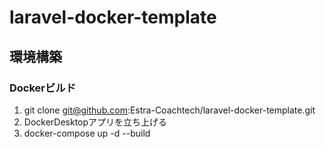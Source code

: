 # laravel-docker-template

## 環境構築

### Dockerビルド
1. git clone git@github.com:Estra-Coachtech/laravel-docker-template.git
2. DockerDesktopアプリを立ち上げる
3. docker-compose up -d --build
